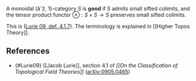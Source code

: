 A monoidal (âˆž, 1)-category $S$ is **good** if $S$ admits small sifted colimits, and the tensor product functor $\otimes: S \times S \to S$ preserves small sifted colimits. 

This is ([Lurie 09, def. 4.1.7](#Lurie09)). The terminology is explained in [[Higher Topos Theory]].

## References

* {#Lurie09} [[Jacob Lurie]], section 4.1 of _[[On the Classification of Topological Field Theories]]_ ([arXiv:0905.0465](http://arxiv.org/abs/0905.0465))